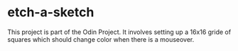 # etch-a-sketch
This project is part of the Odin Project.
It involves setting up a 16x16 gride of squares which should change color when there is a mouseover.